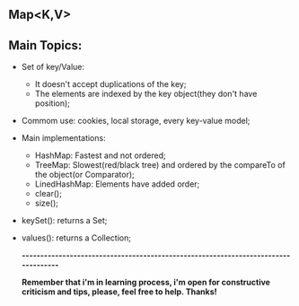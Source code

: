 ## Map<K,V>

## Main Topics:
- Set of key/Value:
  - It doesn't accept duplications of the key;
  - The elements are indexed by the key object(they don't have position);
 
 - Commom use: cookies, local storage, every key-value model;
 - Main implementations:
   - HashMap: Fastest and not ordered;
   - TreeMap: Slowest(red/black tree) and ordered by the compareTo of the object(or Comparator);
   - LinedHashMap: Elements have added order;
   - clear();
   - size();

- keySet(): returns a Set<K>;
- values(): returns a Collection<V>;
  
  
  **-----------------------------------------------------------------------------------**
  
  
  **Remember that i'm in learning process, i'm open for constructive criticism and tips, please, feel free to help. Thanks!**
